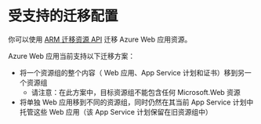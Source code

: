 <properties
	pageTitle="将 Web 应用资源移到另一个资源组"
	description="介绍将 Web 应用和 App Service 从一个资源组移到另一个资源组的方案。"
	services="app-service"
	documentationCenter=""
	authors="ZainRizvi"
	manager="wpickett"
	editor=""/>

<tags
	ms.service="app-service"
	ms.date="01/04/2016"
	wacn.date="09/26/2016"/>
	
# 受支持的迁移配置

你可以使用 [ARM 迁移资源 API](/documentation/articles/resource-group-move-resources/) 迁移 Azure Web 应用资源。

Azure Web 应用当前支持以下迁移方案：

* 将一个资源组的整个内容（ Web 应用、App Service 计划和证书）移到另一个资源组 
	* 请注意：在此方案中，目标资源组不能包含任何 Microsoft.Web 资源
* 将单独 Web 应用移到不同的资源组，同时仍然在其当前 App Service 计划中托管这些 Web 应用（该 App Service 计划保留在旧资源组中）

<!---HONumber=Mooncake_0118_2016-->